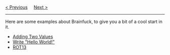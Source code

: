 <a href="/Comments.md">&lt; Previous</a>
&nbsp;&nbsp;&nbsp;
<a href="/Examples/Adding-2-Values.md">Next &gt;</a>
<hr>
Here are some examples about Brainfuck, to give you a bit of a cool start in it.
<ul>
  <li><a href="Adding-2-Values.md">Adding Two Values</a></li>
  <li><a href="Hello-World.md">Write "Hello World!"</a></li>
  <li><a href="ROT13.md">ROT13</a></li>
</ul>
